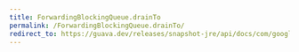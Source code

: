 ```yaml
---
title: ForwardingBlockingQueue.drainTo
permalink: /ForwardingBlockingQueue.drainTo/
redirect_to: https://guava.dev/releases/snapshot-jre/api/docs/com/google/common/util/concurrent/ForwardingBlockingQueue.html#drainTo-java.util.Collection-
---
```

